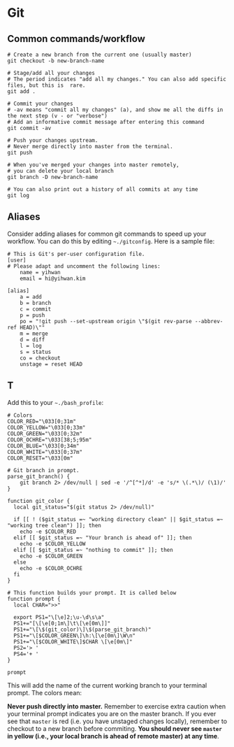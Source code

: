 # Git 

## Common commands/workflow 
```
# Create a new branch from the current one (usually master)
git checkout -b new-branch-name 

# Stage/add all your changes 
# The period indicates "add all my changes." You can also add specific files, but this is  rare. 
git add . 

# Commit your changes 
# -av means "commit all my changes" (a), and show me all the diffs in the next step (v - or "verbose")
# Add an informative commit message after entering this command
git commit -av 

# Push your changes upstream. 
# Never merge directly into master from the terminal.
git push

# When you've merged your changes into master remotely, 
# you can delete your local branch 
git branch -D new-branch-name 

# You can also print out a history of all commits at any time 
git log 
```

## Aliases 
Consider adding aliases for common git commands to speed up your workflow. You can do this by editing `~./gitconfig`. Here is a sample file: 

```
# This is Git's per-user configuration file.
[user]
# Please adapt and uncomment the following lines:
	name = yihwan
	email = hi@yihwan.kim

[alias]
	a = add
	b = branch
	c = commit
	p = push
	po = "!git push --set-upstream origin \"$(git rev-parse --abbrev-ref HEAD)\""
	m = merge
	d = diff
	l = log
	s = status
	co = checkout
	unstage = reset HEAD
```

## T
Add this to your `~./bash_profile`: 
```
# Colors
COLOR_RED="\033[0;31m"
COLOR_YELLOW="\033[0;33m"
COLOR_GREEN="\033[0;32m"
COLOR_OCHRE="\033[38;5;95m"
COLOR_BLUE="\033[0;34m"
COLOR_WHITE="\033[0;37m"
COLOR_RESET="\033[0m"

# Git branch in prompt.
parse_git_branch() {
    git branch 2> /dev/null | sed -e '/^[^*]/d' -e 's/* \(.*\)/ (\1)/'
}

function git_color {
  local git_status="$(git status 2> /dev/null)"

  if [[ ! ($git_status =~ "working directory clean" || $git_status =~ "working tree clean") ]]; then
    echo -e $COLOR_RED
  elif [[ $git_status =~ "Your branch is ahead of" ]]; then
    echo -e $COLOR_YELLOW
  elif [[ $git_status =~ "nothing to commit" ]]; then
    echo -e $COLOR_GREEN
  else
    echo -e $COLOR_OCHRE
  fi
}

# This function builds your prompt. It is called below
function prompt {
  local CHAR=">>"

  export PS1="\[\e]2;\u-\d\s\a"
  PS1+="[\[\e[0;1m\]\t\[\e[0m\]]"
  PS1+="\[\$(git_color)\]\$(parse_git_branch)"
  PS1+="\[$COLOR_GREEN\]\h:\[\e[0m\]\W\n"
  PS1+="\[$COLOR_WHITE\]$CHAR \[\e[0m\]"
  PS2='> '
  PS4='+ '
}

prompt
```

This will add the name of the current working branch to your terminal prompt. The colors mean: 

**Never push directly into master.** Remember to exercise extra caution when your terminal prompt indicates you are on the master branch. If you ever see that `master` is red (i.e. you have unstaged changes locally), remember to checkout to a new branch before commiting. **You should never see `master` in yellow (i.e., your local branch is ahead of remote master) at any time**.  